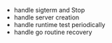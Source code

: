 * handle sigterm and Stop
* handle server creation
* handle runtime test periodically
* handle go routine recovery
